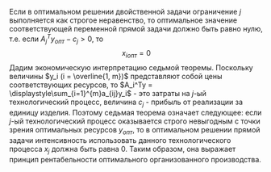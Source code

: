 Если в оптимальном решении двойственной задачи ограничение $j$ выполняется как строгое неравенство, то оптимальное значение соответствующей переменной прямой задачи должно быть равно нулю, т.е. если $A_j^Ty_{опт}-c_j > 0,$ то $$x_{iопт} = 0$$Дадим экономическую интерпретацию седьмой теоремы.
Поскольку величины $y_i (i = \overline{1, m})$ представляют собой цены соответствующих ресурсов, то $A_i^Ty = \displaystyle\sum_{i=1}^{m}a_{ij}y_i$ - это затраты на $j$-ый технологический процесс, величина $c_j$ - прибыль от реализации за единицу изделия. Поэтому седьмая теорема означает следующее: если $j$-ый технологический процесс оказывается строго невыгодным с точки зрения оптимальных ресурсов $y_{опт}$, то в оптимальном решении прямой задачи интенсивность использовать данного технологического процесса $x_j$ должна быть равна 0.
Таким образом, она выражает принцип рентабельности оптимального организованного производства.